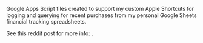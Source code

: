 Google Apps Script files created to support my custom Apple Shortcuts for logging and querying for recent purchases from my personal Google Sheets financial tracking spreadsheets.

See this reddit post for more info: .